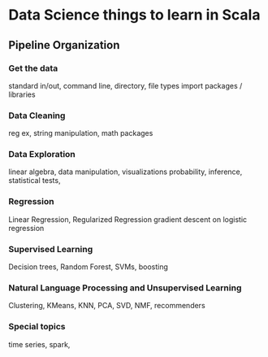 # Data Science things to learn in Scala

## Pipeline Organization

### Get the data

standard in/out, command line, directory, file types
import packages / libraries

### Data Cleaning

reg ex, string manipulation, math packages

### Data Exploration

linear algebra, data manipulation, visualizations
probability, inference, statistical tests, 

### Regression
Linear Regression, Regularized Regression
gradient descent on logistic regression

### Supervised Learning
Decision trees, Random Forest, SVMs, boosting

### Natural Language Processing and Unsupervised Learning
Clustering, KMeans, KNN, PCA, SVD, NMF, recommenders

### Special topics
time series, spark, 

 
